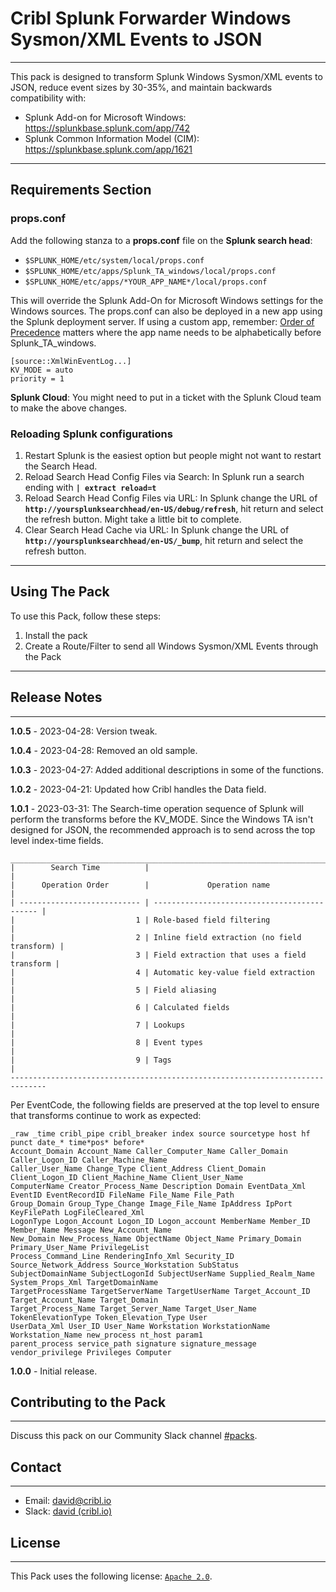 # **Cribl Splunk Forwarder Windows Sysmon/XML Events to JSON**
----

This pack is designed to transform Splunk Windows Sysmon/XML events to JSON, reduce event sizes by 30-35%, and maintain backwards compatibility with:

* Splunk Add-on for Microsoft Windows: https://splunkbase.splunk.com/app/742
* Splunk Common Information Model (CIM): https://splunkbase.splunk.com/app/1621

---
## **Requirements Section**

### **props.conf**

Add the following stanza to a **props.conf** file on the **Splunk search head**:

* `$SPLUNK_HOME/etc/system/local/props.conf`
* `$SPLUNK_HOME/etc/apps/Splunk_TA_windows/local/props.conf`
* `$SPLUNK_HOME/etc/apps/*YOUR_APP_NAME*/local/props.conf`

This will override the Splunk Add-On for Microsoft Windows settings for the Windows sources.  The props.conf can also be deployed in a new app using the Splunk deployment server.  If using a custom app, remember: [Order of Precedence](https://docs.splunk.com/Documentation/Splunk/9.0.4/Admin/Wheretofindtheconfigurationfiles) matters where the app name needs to be alphabetically before Splunk_TA_windows.

```
[source::XmlWinEventLog...]
KV_MODE = auto
priority = 1
```

**Splunk Cloud**:  You might need to put in a ticket with the Splunk Cloud team to make the above changes.


### **Reloading Splunk configurations**
1. Restart Splunk is the easiest option but people might not want to restart the Search Head.
1. Reload Search Head Config Files via Search: In Splunk run a search ending with **`| extract reload=t`**
1. Reload Search Head Config Files via URL: In Splunk change the URL of **`http://yoursplunksearchhead/en-US/debug/refresh`**, hit return and select the refresh button. Might take a little bit to complete.
1. Clear Search Head Cache via URL: In Splunk change the URL of **`http://yoursplunksearchhead/en-US/_bump`**, hit return and select the refresh button.

---
## **Using The Pack**
To use this Pack, follow these steps:

1. Install the pack
2. Create a Route/Filter to send all Windows Sysmon/XML Events through the Pack

---
## **Release Notes**
---
**1.0.5** - 2023-04-28: Version tweak.

**1.0.4** - 2023-04-28: Removed an old sample.

**1.0.3** - 2023-04-27: Added additional descriptions in some of the functions.

**1.0.2** - 2023-04-21: Updated how Cribl handles the Data field.

**1.0.1** - 2023-03-31: The Search-time operation sequence of Splunk will perform the transforms before the KV_MODE.  Since the Windows TA isn't designed for JSON, the recommended approach is to send across the top level index-time fields.

```
______________________________________________________________________________
|        Search Time          |                                              |
|      Operation Order        |             Operation name                   |            
| --------------------------- | -------------------------------------------- |
|                           1 | Role-based field filtering                   |
|                           2 | Inline field extraction (no field transform) |
|                           3 | Field extraction that uses a field transform |
|                           4 | Automatic key-value field extraction         |
|                           5 | Field aliasing                               |
|                           6 | Calculated fields                            |
|                           7 | Lookups                                      |
|                           8 | Event types                                  |
|                           9 | Tags                                         |
------------------------------------------------------------------------------
```
Per EventCode, the following fields are preserved at the top level to ensure that transforms continue to work as expected:
```
_raw _time cribl_pipe cribl_breaker index source sourcetype host hf punct date_* time*pos* before*
Account_Domain Account_Name Caller_Computer_Name Caller_Domain Caller_Logon_ID Caller_Machine_Name
Caller_User_Name Change_Type Client_Address Client_Domain Client_Logon_ID Client_Machine_Name Client_User_Name
ComputerName Creator_Process_Name Description Domain EventData_Xml EventID EventRecordID FileName File_Name File_Path
Group_Domain Group_Type_Change Image_File_Name IpAddress IpPort KeyFilePath LogFileCleared_Xml
LogonType Logon_Account Logon_ID Logon_account MemberName Member_ID Member_Name Message New_Account_Name
New_Domain New_Process_Name ObjectName Object_Name Primary_Domain Primary_User_Name PrivilegeList
Process_Command_Line RenderingInfo_Xml Security_ID Source_Network_Address Source_Workstation SubStatus
SubjectDomainName SubjectLogonId SubjectUserName Supplied_Realm_Name System_Props_Xml TargetDomainName
TargetProcessName TargetServerName TargetUserName Target_Account_ID Target_Account_Name Target_Domain
Target_Process_Name Target_Server_Name Target_User_Name TokenElevationType Token_Elevation_Type User
UserData_Xml User_ID User_Name Workstation WorkstationName Workstation_Name new_process nt_host param1
parent_process service_path signature signature_message vendor_privilege Privileges Computer
```

**1.0.0** - Initial release.

## **Contributing to the Pack**
---
Discuss this pack on our Community Slack channel [#packs](https://cribl-community.slack.com/archives/C021UP7ETM3).

## **Contact**
---
* Email: <david@cribl.io>
* Slack: [david (cribl.io)](https://cribl-community.slack.com/team/U01C35EMQ01)

## **License**
---
This Pack uses the following license: [`Apache 2.0`](https://github.com/criblio/appscope/blob/master/LICENSE).

